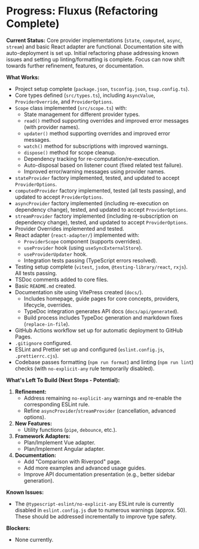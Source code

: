 # Progress: Fluxus (Refactoring Complete)

**Current Status:** Core provider implementations (`state`, `computed`, `async`,
`stream`) and basic React adapter are functional. Documentation site with
auto-deployment is set up. Initial refactoring phase addressing known issues and
setting up linting/formatting is complete. Focus can now shift towards further
refinement, features, or documentation.

**What Works:**

- Project setup complete (`package.json`, `tsconfig.json`, `tsup.config.ts`).
- Core types defined (`src/types.ts`), including `AsyncValue`,
  `ProviderOverride`, and `ProviderOptions`.
- `Scope` class implemented (`src/scope.ts`) with:
  - State management for different provider types.
  - `read()` method supporting overrides and improved error messages (with
    provider names).
  - `updater()` method supporting overrides and improved error messages.
  - `watch()` method for subscriptions with improved warnings.
  - `dispose()` method for scope cleanup.
  - Dependency tracking for re-computation/re-execution.
  - Auto-disposal based on listener count (fixed related test failure).
  - Improved error/warning messages using provider names.
- `stateProvider` factory implemented, tested, and updated to accept
  `ProviderOptions`.
- `computedProvider` factory implemented, tested (all tests passing), and
  updated to accept `ProviderOptions`.
- `asyncProvider` factory implemented (including re-execution on dependency
  change), tested, and updated to accept `ProviderOptions`.
- `streamProvider` factory implemented (including re-subscription on dependency
  change), tested, and updated to accept `ProviderOptions`.
- Provider Overrides implemented and tested.
- React adapter (`react-adapter/`) implemented with:
  - `ProviderScope` component (supports overrides).
  - `useProvider` hook (using `useSyncExternalStore`).
  - `useProviderUpdater` hook.
  - Integration tests passing (TypeScript errors resolved).
- Testing setup complete (`vitest`, `jsdom`, `@testing-library/react`, `rxjs`).
  All tests passing.
- TSDoc comments added to core files.
- Basic `README.md` created.
- Documentation site using VitePress created (`docs/`).
  - Includes homepage, guide pages for core concepts, providers, lifecycle,
    overrides.
  - TypeDoc integration generates API docs (`docs/api/generated`).
  - Build process includes TypeDoc generation and markdown fixes
    (`replace-in-file`).
- GitHub Actions workflow set up for automatic deployment to GitHub Pages.
- `.gitignore` configured.
- ESLint and Prettier set up and configured (`eslint.config.js`,
  `.prettierrc.cjs`).
- Codebase passes formatting (`npm run format`) and linting (`npm run lint`)
  checks (with `no-explicit-any` rule temporarily disabled).

**What's Left To Build (Next Steps - Potential):**

1. **Refinement:**
   - Address remaining `no-explicit-any` warnings and re-enable the
     corresponding ESLint rule.
   - Refine `asyncProvider`/`streamProvider` (cancellation, advanced options).
2. **New Features:**
   - Utility functions (`pipe`, `debounce`, etc.).
3. **Framework Adapters:**
   - Plan/Implement Vue adapter.
   - Plan/Implement Angular adapter.
4. **Documentation:**
   - Add "Comparison with Riverpod" page.
   - Add more examples and advanced usage guides.
   - Improve API documentation presentation (e.g., better sidebar generation).

**Known Issues:**

- The `@typescript-eslint/no-explicit-any` ESLint rule is currently disabled in
  `eslint.config.js` due to numerous warnings (approx. 50). These should be
  addressed incrementally to improve type safety.

**Blockers:**

- None currently.
